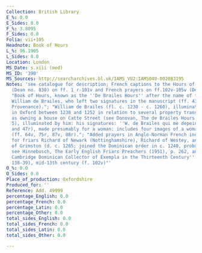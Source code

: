 ```yaml
---
Collection: British Library
E_%: 0.0
E_Sides: 0.0
F_%: 3.8095
F_Sides: 0.0
Folia: vii+105
Headnote: Book of Hours
L_%: 96.1905
L_Sides: 0.0
Location: London
MS_Date: s.xiii (med)
MS_ID: '390'
MS_Sources: http://searcharchives.bl.uk/IAMS_VU2:IAMS040-002083195
Notes: 'see catalogue for description; French captions to the Hours of the Virgin
  (Dean no. 830) on ff. 1 r-101v and French prayers on ff.102v-105v (Dean no.740);
  "Book of Hours, known as the ''De Brailes Hours'' after the name of the Oxford illuminator
  William de Brailes, who left two signatures in the manuscript (ff. 43r, 47r, see
  Provenance)."; "William de Brailes (fl. c. 1230 - c. 1260), illuminator documented
  in Oxford between 1238 and 1252 in relation to several property transactions and
  as owning a house on Catte Street (see Donovan, The de Brailes Hours (1991), Appendix
  5), illuminated by him: his signatures: ''W. de Brailes qui me depeint.'' (ff. 43r
  and 47r), made presumably for a woman: includes four images of a woman in prayer
  (ff. 64v, 75r, 87v, 88r)."; "Added prayers in Anglo-Norman French including prayers
  for friars Richard of Newark (Nottinghamshire), Richard of Westey, and Bartholomew
  of Grimston (d. c. 1265; joined the Dominican order in c. 1240, probably at Cambridge,
  see Hinnebusch, The Early English Friars Preachers (1951), p. 262, and Forte, ''A
  Cambridge Dominican Collector of Exempla in the Thirteenth Century'' (1958), pp.
  138-39), mid-13th century (f. 102v)"'
O_%: 0.0
O_Sides: 0.0
Place_of_production: Oxfordshire
Produced_for: ''
Reference: Add. 49999
percentage_English: 0.0
percentage_French: 0.0
percentage_Latin: 0.0
percentage_Other: 0.0
total_sides_English: 0.0
total_sides_French: 0.0
total_sides_Latin: 0.0
total_sides_Other: 0.0

---
```

